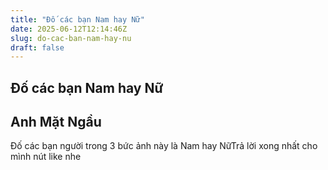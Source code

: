 ```yaml
---
title: "Đố các bạn Nam hay Nữ"
date: 2025-06-12T12:14:46Z
slug: do-cac-ban-nam-hay-nu
draft: false
---
```


## Đố các bạn Nam hay Nữ

## Anh Mặt Ngầu

Đố các bạn người trong 3 bức ảnh này là Nam hay NữTrả lời xong nhất cho mình nút like nhe